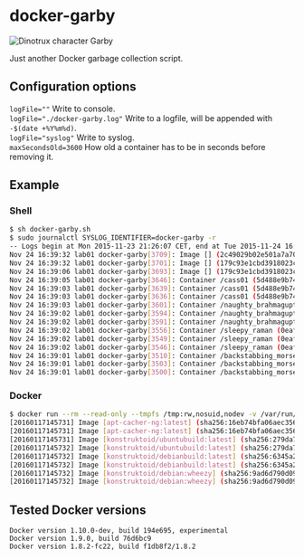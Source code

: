 # docker-garby

![Dinotrux character Garby](http://www.dreamworkstv.com/wp-content/uploads/2015/05/DTX-character-GARBY.jpg "Dinotrux character Garby")

Just another Docker garbage collection script.

## Configuration options
`logFile=""` Write to console.  
`logFile="./docker-garby.log"` Write to a logfile, will be appended with `-$(date +%Y%m%d)`.  
`logFile="syslog"` Write to syslog.  
`maxSecondsOld=3600` How old a container has to be in seconds before removing it.

## Example

### Shell
```sh
$ sh docker-garby.sh
$ sudo journalctl SYSLOG_IDENTIFIER=docker-garby -r
-- Logs begin at Mon 2015-11-23 21:26:07 CET, end at Tue 2015-11-24 16:40:14 CET. --
Nov 24 16:39:32 lab01 docker-garby[3709]: Image [] (2c49029b02e501a7a70e74adcd8b71478a5c3652a56037cd52815f101fae46b2) unused.
Nov 24 16:39:32 lab01 docker-garby[3701]: Image [] (179c93e1cbd3918023c7cb65b4d665782292efb5e806c108fa1293538abc4b69) removed.
Nov 24 16:39:06 lab01 docker-garby[3693]: Image [] (179c93e1cbd3918023c7cb65b4d665782292efb5e806c108fa1293538abc4b69) unused.
Nov 24 16:39:05 lab01 docker-garby[3646]: Container /cass01 (5d488e9b74df) removed.
Nov 24 16:39:03 lab01 docker-garby[3639]: Container /cass01 (5d488e9b74df) used image [cassandra:latest].
Nov 24 16:39:03 lab01 docker-garby[3636]: Container /cass01 (5d488e9b74df) finished 65648 seconds ago.
Nov 24 16:39:03 lab01 docker-garby[3601]: Container /naughty_brahmagupta (b44fb1687291) removed.
Nov 24 16:39:02 lab01 docker-garby[3594]: Container /naughty_brahmagupta (b44fb1687291) used image [].
Nov 24 16:39:02 lab01 docker-garby[3591]: Container /naughty_brahmagupta (b44fb1687291) finished 71230 seconds ago.
Nov 24 16:39:02 lab01 docker-garby[3556]: Container /sleepy_raman (0eaf21670e43) removed.
Nov 24 16:39:02 lab01 docker-garby[3549]: Container /sleepy_raman (0eaf21670e43) used image [].
Nov 24 16:39:02 lab01 docker-garby[3546]: Container /sleepy_raman (0eaf21670e43) finished 71185 seconds ago.
Nov 24 16:39:01 lab01 docker-garby[3510]: Container /backstabbing_morse (195e00cafdbf) removed.
Nov 24 16:39:01 lab01 docker-garby[3503]: Container /backstabbing_morse (195e00cafdbf) used image [].
Nov 24 16:39:01 lab01 docker-garby[3500]: Container /backstabbing_morse (195e00cafdbf) finished 71127 seconds ago.
```

### Docker
```sh
$ docker run --rm --read-only --tmpfs /tmp:rw,nosuid,nodev -v /var/run/docker.sock:/var/run/docker.sock konstruktoid/docker-garby
[20160117145731] Image [apt-cacher-ng:latest] (sha256:16eb74bfa06aec356a004824543c5dd36997ad6a6f29fd6b05e38b5df0b8b1fa) unused.
[20160117145731] Image [apt-cacher-ng:latest] (sha256:16eb74bfa06aec356a004824543c5dd36997ad6a6f29fd6b05e38b5df0b8b1fa) removed.
[20160117145731] Image [konstruktoid/ubuntubuild:latest] (sha256:279da7ddfd8734ab8f321c92e73f17860a4c94937f5641ed0054424103479665) unused.
[20160117145732] Image [konstruktoid/ubuntubuild:latest] (sha256:279da7ddfd8734ab8f321c92e73f17860a4c94937f5641ed0054424103479665) removed.
[20160117145732] Image [konstruktoid/debianbuild:latest] (sha256:6345a2f8305ca45ed71042392701f758b2dae783a96b283f62de7dbd51b8995f) unused.
[20160117145732] Image [konstruktoid/debianbuild:latest] (sha256:6345a2f8305ca45ed71042392701f758b2dae783a96b283f62de7dbd51b8995f) removed.
[20160117145732] Image [konstruktoid/debian:wheezy] (sha256:9ad6d790d09a22be7b8fa0e8cfe36c35d7e6330b2f4e8239370b2df650299c45) unused.
[20160117145732] Image [konstruktoid/debian:wheezy] (sha256:9ad6d790d09a22be7b8fa0e8cfe36c35d7e6330b2f4e8239370b2df650299c45) removed.
```

## Tested Docker versions
`Docker version 1.10.0-dev, build 194e695, experimental`  
`Docker version 1.9.0, build 76d6bc9`  
`Docker version 1.8.2-fc22, build f1db8f2/1.8.2`  
